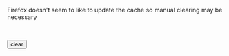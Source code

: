 <!-- no index -->
Firefox doesn't seem to like to update the cache so manual clearing may be necessary

<br>


<button
onclick = "
if ('serviceWorker' in navigator) {
navigator.serviceWorker
.getRegistrations()
.then(function (registrations) {
    for (let registration of registrations) {
        registration.unregister()
    }
})
}else{
    console.log('serviceWorker not in navigator')
}
window.location.reload(true) // works in firefox
window.location.reload() // just reloads in other browsers
">clear</button>

<!-- LAST EDITED 1699422897 LAST EDITED-->